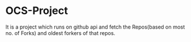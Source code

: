 # OCS-Project
It is a project which runs on github api and fetch the Repos(based on most no. of Forks) and oldest forkers of that repos.
